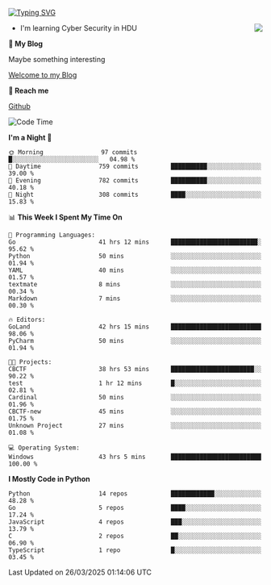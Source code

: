 [![Typing SVG](https://readme-typing-svg.herokuapp.com?font=Fira+Code&pause=1000&random=false&width=450&height=60&lines=Hello+%F0%9F%91%8B%F0%9F%8F%BB;I'm+JBNRZ)](https://git.io/typing-svg)

<a href="#">
  <img align="right" src="https://github-readme-stats.vercel.app/api?username=JBNRZ&show_icons=true&bg_color=15,f2f7fd,E0EAFC" />
</a>

- I'm learning Cyber Security in HDU

 **🌱 My Blog**

Maybe something interesting

[Welcome to my Blog](https://jbnrz.com.cn/)

 **💬 Reach me** 

[Github](https://github.com/JBNRZ)


<!--START_SECTION:waka-->
![Code Time](http://img.shields.io/badge/Code%20Time-1%2C074%20hrs%2055%20mins-blue)

**I'm a Night 🦉** 

```text
🌞 Morning                97 commits          █░░░░░░░░░░░░░░░░░░░░░░░░   04.98 % 
🌆 Daytime                759 commits         ██████████░░░░░░░░░░░░░░░   39.00 % 
🌃 Evening                782 commits         ██████████░░░░░░░░░░░░░░░   40.18 % 
🌙 Night                  308 commits         ████░░░░░░░░░░░░░░░░░░░░░   15.83 % 
```


📊 **This Week I Spent My Time On** 

```text
💬 Programming Languages: 
Go                       41 hrs 12 mins      ████████████████████████░   95.62 % 
Python                   50 mins             ░░░░░░░░░░░░░░░░░░░░░░░░░   01.94 % 
YAML                     40 mins             ░░░░░░░░░░░░░░░░░░░░░░░░░   01.57 % 
textmate                 8 mins              ░░░░░░░░░░░░░░░░░░░░░░░░░   00.34 % 
Markdown                 7 mins              ░░░░░░░░░░░░░░░░░░░░░░░░░   00.30 % 

🔥 Editors: 
GoLand                   42 hrs 15 mins      █████████████████████████   98.06 % 
PyCharm                  50 mins             ░░░░░░░░░░░░░░░░░░░░░░░░░   01.94 % 

🐱‍💻 Projects: 
CBCTF                    38 hrs 53 mins      ███████████████████████░░   90.22 % 
test                     1 hr 12 mins        █░░░░░░░░░░░░░░░░░░░░░░░░   02.81 % 
Cardinal                 50 mins             ░░░░░░░░░░░░░░░░░░░░░░░░░   01.96 % 
CBCTF-new                45 mins             ░░░░░░░░░░░░░░░░░░░░░░░░░   01.75 % 
Unknown Project          27 mins             ░░░░░░░░░░░░░░░░░░░░░░░░░   01.08 % 

💻 Operating System: 
Windows                  43 hrs 5 mins       █████████████████████████   100.00 % 
```

**I Mostly Code in Python** 

```text
Python                   14 repos            ████████████░░░░░░░░░░░░░   48.28 % 
Go                       5 repos             ████░░░░░░░░░░░░░░░░░░░░░   17.24 % 
JavaScript               4 repos             ███░░░░░░░░░░░░░░░░░░░░░░   13.79 % 
C                        2 repos             ██░░░░░░░░░░░░░░░░░░░░░░░   06.90 % 
TypeScript               1 repo              █░░░░░░░░░░░░░░░░░░░░░░░░   03.45 % 
```




 Last Updated on 26/03/2025 01:14:06 UTC
<!--END_SECTION:waka-->
